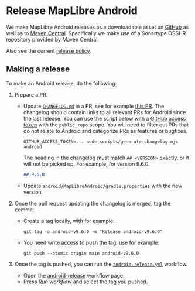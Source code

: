 # Release MapLibre Android

We make MapLibre Android releases as a downloadable asset on [GitHub](https://github.com/maplibre/maplibre-native/releases?q=android&expanded=true) as well as to [Maven Central](https://central.sonatype.com/artifact/org.maplibre.gl/android-sdk/versions). Specifically we make use of a Sonartype OSSHR repository provided by Maven Central.

Also see the current [release policy](../release-policy.md).

## Making a release

To make an Android release, do the following:

1. Prepare a PR.

    - Update [`CHANGELOG.md`](https://github.com/maplibre/maplibre-native/blob/main/platform/android/CHANGELOG.md) in a PR, see for example [this PR](https://github.com/maplibre/maplibre-native/pull/3194). The changelog should contain links to all relevant PRs for Android since the last release. You can use the script below with a [GitHub access token](https://docs.github.com/en/authentication/keeping-your-account-and-data-secure/managing-your-personal-access-tokens) with the `public_repo` scope. You will need to filter out PRs that do not relate to Android and categorize PRs as features or bugfixes.
        ```
        GITHUB_ACCESS_TOKEN=... node scripts/generate-changelog.mjs android
        ```
        The heading in the changelog must match `## <VERSION>` exactly, or it will not be picked up. For example, for version 9.6.0:
        ```md
        ## 9.6.0
        ```

    - Update `android/MapLibreAndroid/gradle.properties` with the new version.

2. Once the pull request updating the changelog is merged, tag the commit:

    - Create a tag locally, with for example:
      ```
      git tag -a android-v9.6.0 -m "Release android-v9.6.0"
      ```
    - You need write access to push the tag, use for example:
      ```
      git push --atomic origin main android-v9.6.0
      ```

3. Once the tag is pushed, you can run the [`android-release.yml`](https://github.com/maplibre/maplibre-native/blob/main/.github/workflows/android-release.yml) workflow.

    - Open the [android-release](https://github.com/maplibre/maplibre-native/actions/workflows/android-release.yml) workflow page.
    - Press *Run workflow* and select the tag you pushed.
